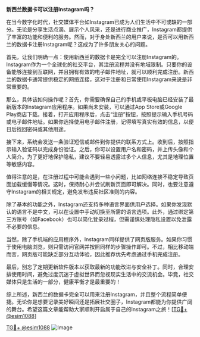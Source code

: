 **新西兰数据卡可以注册Instagram吗？**

在当今数字化时代，社交媒体平台如Instagram已成为人们生活中不可或缺的一部分。无论是分享生活点滴、展示个人风采，还是进行商业推广，Instagram都提供了丰富的功能和便利的服务。然而，对于身处新西兰的用户来说，是否可以用新西兰的数据卡注册Instagram呢？这成为了许多朋友关心的问题。

首先，让我们明确一点：使用新西兰的数据卡是完全可以注册Instagram的。Instagram作为一个全球化的社交平台，其注册流程并没有地域限制。只要你的设备能够连接到互联网，并且拥有有效的电子邮件地址，就可以顺利完成注册。新西兰的数据卡通常提供稳定的网络连接，这对于注册和日常使用Instagram来说是非常重要的。

那么，具体该如何操作呢？首先，你需要确保自己的手机或平板电脑已经安装了最新版本的Instagram应用程序。如果尚未安装，可以通过App Store或Google Play商店下载。接着，打开应用程序后，点击“注册”按钮，按照提示输入手机号码或电子邮件地址。如果你选择使用电子邮件注册，记得填写真实有效的信息，以便日后找回密码或其他用途。

接下来，系统会发送一条验证短信或邮件到你提供的联系方式上。收到后，按照指示输入验证码以完成身份验证。之后，你可以设置用户名和密码，并上传头像和个人简介。为了更好地保护隐私，建议不要轻易透露过多个人信息，尤其是地理位置等敏感内容。

值得注意的是，在注册过程中可能会遇到一些小问题，比如网络连接不稳定导致页面加载缓慢等情况。这时，保持耐心并尝试刷新页面即可解决。同时，也要注意遵守Instagram的相关规定，避免发布违反社区准则的内容。

除了基本的功能之外，Instagram还支持多种语言界面供用户选择。如果你发现默认的语言不是中文，可以在设置中手动切换至所需的语言选项。此外，通过绑定第三方账号（如Facebook）也可以简化登录过程，但需谨慎处理隐私设置以免泄露不必要的信息。

当然，除了手机端的应用程序外，Instagram同样提供了网页版服务。如果你习惯于使用电脑浏览，则只需访问官网并按照同样的步骤操作即可。不过，相比移动端而言，网页版可能缺乏部分互动体验，因此推荐优先考虑通过手机完成注册。

最后，别忘了定期更新软件版本以获取最新的功能改进与安全补丁。同时，合理安排使用时间，避免过度沉迷于虚拟世界而忽视现实生活中的交流机会。毕竟，社交媒体只是生活的一部分，健康平衡才是最重要的！

综上所述，新西兰的数据卡完全可以用来注册Instagram，并且整个流程简单便捷。无论你是想要记录美好瞬间还是拓展社交圈子，Instagram都能为你提供广阔的舞台。希望这篇文章能帮助大家顺利开启属于自己的Instagram之旅！[[TG💪+ @esim1088](https://t.me/s/esim1088)]

[TG💪+ @esim1088](https://t.me/s/esim1088) ![Image](https://i.postimg.cc/4NQfJmqS/Snipaste-2025-05-13-00-14-12.png)